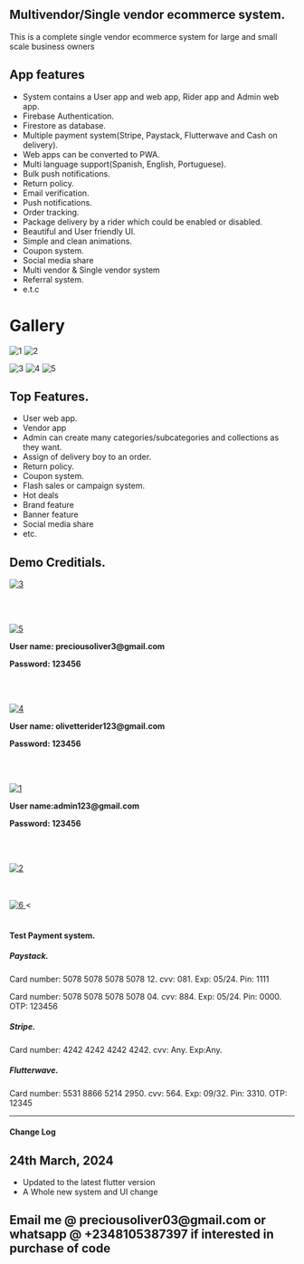 <html>
   <body>
      <h2>Multivendor/Single vendor ecommerce system.</h2>
      <p> This is a complete single vendor ecommerce system for large and small scale business owners
      <h2>App features</h2>
      <ul>
         <li> System contains a User app and web app, Rider app and Admin web app. </li>
         <li> Firebase Authentication. </li>
         <li> Firestore as database. </li>
         <li> Multiple payment system(Stripe, Paystack, Flutterwave and Cash on delivery). </li>
         <li> Web apps can be converted to PWA. </li>
         <li> Multi language support(Spanish, English, Portuguese). </li>
         <li> Bulk push notifications. </li>
         <li>Return policy.</li>
         <li>Email verification.</li>
         <li> Push notifications. </li>
         <li> Order tracking. </li>
         <li> Package delivery by a rider which could be enabled or disabled. </li>
         <li> Beautiful and User friendly UI. </li>
         <li> Simple and clean animations. </li>
         <li> Coupon system. </li>
         <li>Social media share</li>
         <li>
            Multi vendor & Single vendor system
         </li>
         <li> Referral system. </li>
         <li>e.t.c</li>
      </ul>
      <p>
      <h1>
         Gallery
      </h1>
      <img src="https://i.ibb.co/qy78PGQ/1.png" alt="1" border="0">
      <img src="https://i.ibb.co/ys0DyZB/2.png" alt="2" border="0">
      </p>
      <p>
         <img src="https://i.ibb.co/55xLGXm/3.png" alt="3" border="0">
         <img src="https://i.ibb.co/1dXhZ2F/4.png" alt="4" border="0">
         <img src="https://i.ibb.co/P6TZZXb/5.png" alt="5" border="0">
      </p>
      <h2>Top Features.</h2>
      <ul>
         <li> User web app. </li>
         <li> Vendor app </li>
         <li> Admin can create many categories/subcategories and collections as they want. </li>
         <!-- <li> Vendor can select his personal list of delivery boys and also manage them. </li> -->
         <li> Assign of delivery boy to an order. </li>
         <li> Return policy. </li>
         <li> Coupon system. </li>
         <li> Flash sales or campaign system. </li>
         <li>Hot deals</li>
         <li>Brand feature</li>
         <li>Banner feature</li>
         <li>Social media share</li>
         <li> etc. </li>
      </ul>
      <h2> Demo Creditials. </h2>
      <p>
         <a target="_blank" href="https://drive.google.com/file/d/14pU315GJJ3Wr9MYEwj5crU9gpkqDGrGN/view?usp=drive_link">
         <img src="https://i.ibb.co/qmx27J0/3.png" alt="3" border="0">
         </a>
      </p>
      <br>
      <br>
      <p>
         <a target="_blank" href="https://drive.google.com/file/d/1PX_49iaLVZG6pbopptF4NZutTGr4iyOU/view?usp=drive_link">
         <img src="https://i.ibb.co/NZvPVxk/5.png" alt="5" border="0">
         </a>
      </p>
      <p style="font-weight: bold"> User name: preciousoliver3@gmail.com </p>
      <p style="font-weight: bold"> Password: 123456 </p>
      <br>
      <br>
      <p>
         <a target="_blank" href="https://drive.google.com/file/d/1yISqE9ICQlOOYritBu4sShQq_vu4qssI/view?usp=drive_link">
         <img src="https://i.ibb.co/kQgBkfz/4.png" alt="4" border="0">
         </a>
      </p>
      <p style="font-weight: bold"> User name: olivetterider123@gmail.com </p>
      <p style="font-weight: bold"> Password: 123456 </p>
      <br>
      <br>
      <p>
         <a target="_blank" href="https://olivette-admin-stores.web.app/">
         <img src="https://i.ibb.co/MDtQW1Z/1.png" alt="1" border="0">
         </a>
      </p>
      <p style="font-weight: bold"> User name:admin123@gmail.com </p>
      <p style="font-weight: bold"> Password: 123456 </p>
      <br>
      <br>
      <p>
         <a target="_blank" href="https://olivette-stores.web.app">
         <img src="https://i.ibb.co/wrdQyGQ/2.png" alt="2" border="0">
         </a>
      </p>
      <br>
      <br>
      <a target="_blank" href="https://codecanyon.net/item/functional-multi-purpose-flutter-app-and-admin-grocery-ecommerce-foodpharmacy-etc/28178788">
      <img src="https://i.ibb.co/f2WxnfY/6.png" alt="6" border="0">
      </a>
      < <br>
      <br>
      </p>
      <h4> Test Payment system. </h4>
      <h5> Paystack. </h5>
      <p> Card number: 5078 5078 5078 5078 12. cvv: 081. Exp: 05/24. Pin: 1111 </p>
      <p> Card number: 5078 5078 5078 5078 04. cvv: 884. Exp: 05/24. Pin: 0000. OTP: 123456 </p>
      <h5> Stripe. </h5>
      <p> Card number: 4242 4242 4242 4242. cvv: Any. Exp:Any. </p>
      <h5> Flutterwave. </h5>
      <p> Card number: 5531 8866 5214 2950. cvv: 564. Exp: 09/32. Pin: 3310. OTP: 12345 </p>
      <!-- <p> NB: To successfully test vendor and delivery boy without issues. Login with the with right Creditials. Eg.
         Don't
         use a delivery boy login details in a vendor app. Thanks </p> -->
      <hr>
      <h4>Change Log</h4>
      <h2>24th March, 2024</h2>
      <ul>
         <li>Updated to the latest flutter version</li>
         <li>A Whole new system and UI change</li>
      </ul>
      <h2>Email me @ preciousoliver03@gmail.com or whatsapp @ +2348105387397 if interested in purchase of code</h2>
   </body>
</html>
